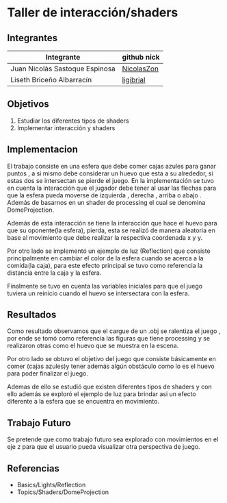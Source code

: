 # Taller de interacción/shaders

## Integrantes

| Integrante | github nick |
|------------|-------------|
| Juan Nicolás Sastoque Espinosa | [NicolasZon](https://github.com/NicolasZon/) |
| Liseth Briceño Albarracín | [ligibrial](https://github.com/ligibrial/) | 

## Objetivos

1. Estudiar los diferentes tipos de shaders 
2. Implementar interacción y shaders

## Implementacion
El trabajo consiste en una esfera que debe comer cajas azules para ganar puntos , a si mismo debe considerar un huevo que esta a su alrededor, si estas dos se intersectan se pierde el juego. En la implementación se tuvo en cuenta la interacción que el jugador debe tener al usar las flechas para que la esfera pueda moverse de izquierda , derecha , arriba o abajo . Además de basarnos en un shader de processing el cual se denomina DomeProjection.

Además de esta interacción se tiene la interacción que hace el huevo para que su oponente(la esfera), pierda, esta se realizó de manera aleatoria en base al movimiento que debe realizar la respectiva coordenada x y y.

Por otro lado se implementó un ejemplo de luz (Reflection)  que consiste principalmente en cambiar el color de la esfera cuando se acerca a la comida(la caja), para este efecto principal se tuvo como referencia la distancia entre la caja y la esfera.

Finalmente se tuvo en cuenta las variables iniciales para que el juego tuviera un reinicio cuando el huevo se intersectara con la esfera.


## Resultados
Como resultado observamos que el cargue de un .obj se ralentiza el juego , por ende se tomó como referencia las figuras que tiene processing y se realizaron otras como el huevo que se muestra en la escena.

Por otro lado se obtuvo el objetivo del juego que consiste básicamente en comer (cajas azules)y tener además algún obstáculo como lo es el huevo para poder finalizar el juego.

Ademas de ello se estudió que existen diferentes tipos de shaders y con ello además se exploró el ejemplo de luz para brindar asi un efecto diferente a la esfera que se encuentra en movimiento.


## Trabajo Futuro


Se pretende que  como trabajo futuro sea explorado con movimientos en el eje z para que el usuario pueda visualizar otra perspectiva de juego.


## Referencias

* Basics/Lights/Reflection
* Topics/Shaders/DomeProjection


